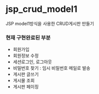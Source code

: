 # jsp_crud_model1
JSP model1방식을 사용한 CRUD게시판 만들기

<h3>현재 구현완료된 부분</h3>

 - 회원가입
 - 회원정보 수정
 - 세션로그인, 로그아웃
 - 비밀번호 찾기 : 임시 비밀번호 메일로 발송
 - 게시판 글쓰기
 - 게시물 조회
 - 게시판 페이징
